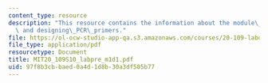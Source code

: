 ```yaml
---
content_type: resource
description: "This resource contains the information about the module\_1\_overview\
  \ and designing\_PCR\_primers."
file: https://ol-ocw-studio-app-qa.s3.amazonaws.com/courses/20-109-laboratory-fundamentals-in-biological-engineering-spring-2010/97f8b3cbbaed0a4d1d8b30a3df505b77_MIT20_109S10_labpre_m1d1.pdf
file_type: application/pdf
resourcetype: Document
title: MIT20_109S10_labpre_m1d1.pdf
uid: 97f8b3cb-baed-0a4d-1d8b-30a3df505b77
---
```

